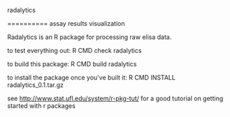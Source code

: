 radalytics

==========
assay results visualization

Radalytics is an R package for processing raw elisa data. 

to test everything out:
R CMD check radalytics

to build this package:
R CMD build radalytics

to install the package once you've built it:
R CMD INSTALL  radalytics_0.1.tar.gz


see http://www.stat.ufl.edu/system/r-pkg-tut/ for a good tutorial on getting started with r packages
